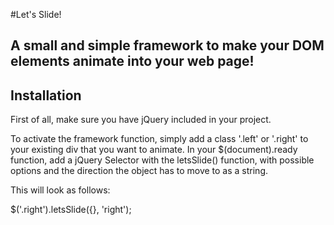 #Let's Slide!

A small and simple framework to make your DOM elements animate into your web page!
----------------------------------------------------------------------------------
Installation
------------

First of all, make sure you have jQuery included in your project.

To activate the framework function, simply add a class '.left' or '.right' to your existing div that you want to animate.
In your $(document).ready function, add a jQuery Selector with the letsSlide() function, with possible options and the direction the object has to move to as a string.

This will look as follows:

$('.right').letsSlide({}, 'right');
